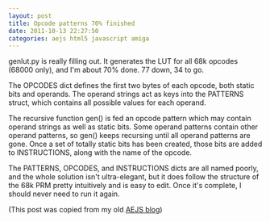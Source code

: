 ```yaml
---
layout: post
title: Opcode patterns 70% finished
date: 2011-10-13 22:27:50
categories: aejs html5 javascript amiga
---
```


genlut.py is really filling out.  It generates the LUT for all 68k opcodes (68000 only), and I'm about 70% done.  77 down, 34 to go.

The OPCODES dict defines the first two bytes of each opcode, both static bits and operands.  The operand strings act as keys into the PATTERNS struct, which contains all possible values for each operand.

The recursive function gen() is fed an opcode pattern which may contain operand strings as well as static bits.  Some operand patterns contain other operand patterns, so gen() keeps recursing until all operand patterns are gone.  Once a set of totally static bits has been created, those bits are added to INSTRUCTIONS, along with the name of the opcode.

The PATTERNS, OPCODES, and INSTRUCTIONS dicts are all named poorly, and the whole solution  isn't ultra-elegant, but it does follow the structure of the 68k PRM pretty intuitively and is easy to edit.  Once it's complete, I should never need to run it again.

(This post was copied from my old [AEJS blog](http://aejs.blogspot.com/))
